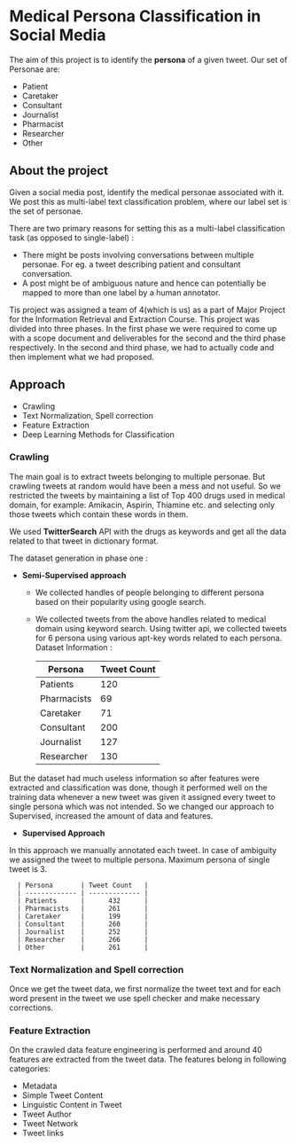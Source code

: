 # Medical Persona Classification in Social Media
The aim of this project is to identify the **persona** of a given tweet. Our set of Personae are:
- Patient
- Caretaker
- Consultant
- Journalist
- Pharmacist
- Researcher
- Other

## About the project
Given a social media post, identify the medical personae associated with it. We post this as multi-label text classification problem, where our label set is the set of personae.

There are two primary reasons for setting this as a multi-label classification task (as opposed to single-label) :
* There might be posts involving conversations between multiple personae. For eg. a tweet describing patient and consultant conversation.
* A post might be of ambiguous nature and hence can potentially be mapped to more than one label by a human annotator. 

Tis project was assigned a team of 4(which is us) as a part of Major Project for the Information Retrieval and Extraction Course. This project was divided into three phases. In the first phase we were required to come up with a scope document and deliverables for the second and the third phase respectively. In the second and third phase, we had to actually code and then implement what we had proposed.

## Approach
- Crawling
- Text Normalization, Spell correction
- Feature Extraction
- Deep Learning Methods for Classification

### Crawling 

The main  goal is to extract tweets belonging to multiple personae. But crawling tweets at random would have been a mess and not useful. So we restricted the tweets by maintaining a list of Top 400 drugs used in medical domain, for example: Amikacin, Aspirin, Thiamine etc. and selecting only those tweets which contain these words in them.

We used **TwitterSearch** API with the drugs as keywords and get all the data related to that tweet in dictionary format.
 
The dataset generation in phase one :

* **Semi-Supervised approach**

  * We collected handles of people belonging to different persona based on their popularity using google search.
  * We collected tweets from the above handles related to medical domain using keyword search. Using twitter api, we collected tweets for 6 persona using various apt-key words related to each persona. Dataset Information :

      | Persona       | Tweet Count   |
      | ------------- | ------------- |
      | Patients      |      120      |
      | Pharmacists   |       69      |
      | Caretaker     |       71      |
      | Consultant    |      200      |
      | Journalist    |      127      |
      | Researcher    |      130      |

But the dataset had much useless information so after features were extracted and classification was done, though it performed well on the training data whenever a new tweet was given it assigned every tweet to single persona which was not intended. So we changed our approach to Supervised, increased the amount of data and features.

* **Supervised Approach**

In this approach we manually annotated each tweet. In case of ambiguity we assigned the tweet to multiple persona. Maximum persona of single tweet is 3.

      | Persona       | Tweet Count   |
      | ------------- | ------------- |
      | Patients      |      432      |
      | Pharmacists   |      261      |
      | Caretaker     |      199      |
      | Consultant    |      260      |
      | Journalist    |      252      |
      | Researcher    |      266      |
      | Other         |      261      |
      
### Text Normalization and Spell correction
Once we get the tweet data, we first normalize the tweet text and for each word present in the tweet we use spell checker and make necessary corrections.

### Feature Extraction
On the crawled data feature engineering is performed and around 40 features are extracted from the tweet data. The features belong in following categories:
  * Metadata
  * Simple Tweet Content
  * Linguistic Content in Tweet
  * Tweet Author
  * Tweet Network
  * Tweet links

